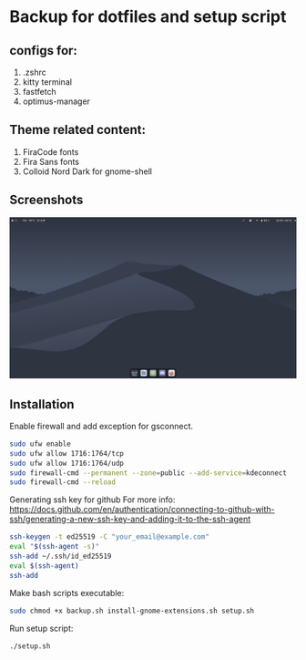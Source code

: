 # Backup for dotfiles and setup script

## configs for:
1. .zshrc
2. kitty terminal
3. fastfetch
4. optimus-manager



## Theme related content:
1. FiraCode fonts
2. Fira Sans fonts
3. Colloid Nord Dark for gnome-shell


## Screenshots
![alt text](https://github.com/ILoveGarlicBread/dotfiles/blob/master/screenshot1.png)

## Installation
Enable firewall and add exception for gsconnect.
```sh
sudo ufw enable
sudo ufw allow 1716:1764/tcp
sudo ufw allow 1716:1764/udp
sudo firewall-cmd --permanent --zone=public --add-service=kdeconnect 
sudo firewall-cmd --reload
```
Generating ssh key for  github
For more info: https://docs.github.com/en/authentication/connecting-to-github-with-ssh/generating-a-new-ssh-key-and-adding-it-to-the-ssh-agent

```sh 
ssh-keygen -t ed25519 -C "your_email@example.com"
eval "$(ssh-agent -s)"
ssh-add ~/.ssh/id_ed25519
eval $(ssh-agent)
ssh-add

```

Make bash scripts executable:

```sh 
sudo chmod +x backup.sh install-gnome-extensions.sh setup.sh 
```
Run setup script:
```sh 
./setup.sh
```







